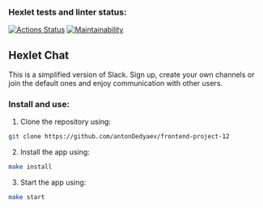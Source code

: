 ### Hexlet tests and linter status:
[![Actions Status](https://github.com/antonDedyaev/frontend-project-12/workflows/hexlet-check/badge.svg)](https://github.com/antonDedyaev/frontend-project-12/actions)
[![Maintainability](https://api.codeclimate.com/v1/badges/a16118e88e5025662b61/maintainability)](https://codeclimate.com/github/antonDedyaev/frontend-project-12/maintainability)

## Hexlet Chat

This is a simplified version of Slack. Sign up, create your own channels or join the default ones and enjoy communication with other users.

### Install and use:

1. Clone the repository using:
```sh 
git clone https://github.com/antonDedyaev/frontend-project-12
```

2. Install the app using:

```sh
make install
```

3. Start the app using:

```sh
make start
```
